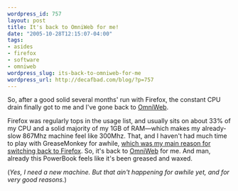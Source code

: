 ```yaml
--- 
wordpress_id: 757
layout: post
title: It's back to OmniWeb for me!
date: "2005-10-28T12:15:07-04:00"
tags: 
- asides
- firefox
- software
- omniweb
wordpress_slug: its-back-to-omniweb-for-me
wordpress_url: http://decafbad.com/blog/?p=757
---
```

So, after a good solid several months' run with Firefox, the constant CPU drain finally got to me and I've gone back to [OmniWeb][].  

Firefox was regularly tops in the usage list, and usually sits on about 33% of my CPU and a solid majority of my 1GB of RAM—which makes my already-slow 867Mhz machine feel like 300Mhz.  That, and I haven't had much time to play with GreaseMonkey for awhile, [which was my main reason for switching back to Firefox][switch].  So, it's back to [OmniWeb][] for me.  And man, already this PowerBook feels like it's been greased and waxed.

(*Yes, I need a new machine.  But that ain't happening for awhile yet, and for very good reasons.*)

[omniweb]: http://www.omnigroup.com/applications/omniweb/
[switch]: http://decafbad.com/blog/2005/06/14/two-unrelated-quick-thoughts

<!-- tags: software firefox omniweb -->
